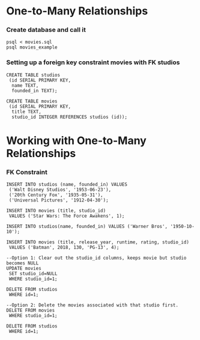 # One-to-Many Relationships

###  Create database and call it
```
psql < movies.sql
psql movies_example
```

###  Setting up a foreign key constraint movies with FK studios
```
CREATE TABLE studios
 (id SERIAL PRIMARY KEY,
  name TEXT,
  founded_in TEXT);
 
CREATE TABLE movies
 (id SERIAL PRIMARY KEY,
  title TEXT,
  studio_id INTEGER REFERENCES studios (id));
```

# Working with One-to-Many Relationships  
###  FK Constraint
```
INSERT INTO studios (name, founded_in) VALUES
 ('Walt Disney Studios', '1953-06-23'),
 ('20th Century Fox', '1935-05-31'),
 ('Universal Pictures', '1912-04-30');

INSERT INTO movies (title, studio_id)
 VALUES ('Star Wars: The Force Awakens', 1);

INSERT INTO studios(name, founded_in) VALUES ('Warner Bros', '1950-10-10');

INSERT INTO movies (title, release_year, runtime, rating, studio_id)
 VALUES ('Batman', 2018, 130, 'PG-13', 4);

--Option 1: Clear out the studio_id columns, keeps movie but studio becomes NULL
UPDATE movies 
 SET studio_id=NULL
 WHERE studio_id=1;

DELETE FROM studios
 WHERE id=1;

--Option 2: Delete the movies associated with that studio first.
DELETE FROM movies
 WHERE studio_id=1;

DELETE FROM studios
 WHERE id=1;
```